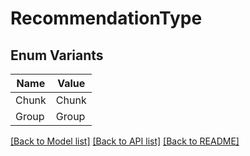 # RecommendationType

## Enum Variants

| Name | Value |
|---- | -----|
| Chunk | Chunk |
| Group | Group |


[[Back to Model list]](../README.md#documentation-for-models) [[Back to API list]](../README.md#documentation-for-api-endpoints) [[Back to README]](../README.md)


